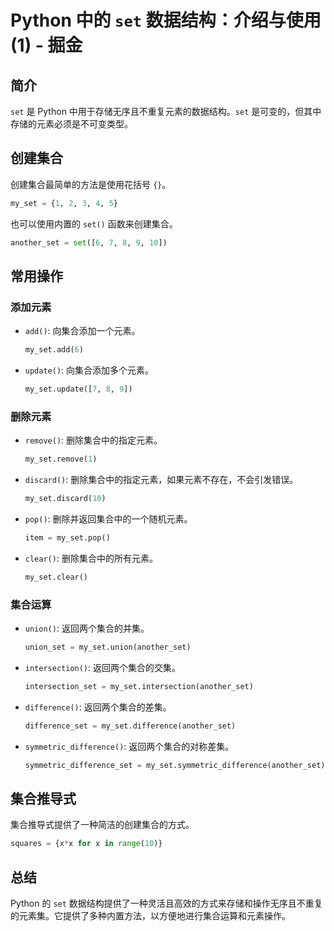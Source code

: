 # Python 中的 `set` 数据结构：介绍与使用(1) - 掘金
     

简介
--

`set` 是 Python 中用于存储无序且不重复元素的数据结构。`set` 是可变的，但其中存储的元素必须是不可变类型。

创建集合
----

创建集合最简单的方法是使用花括号 `{}`。

```python
my_set = {1, 2, 3, 4, 5}

```

也可以使用内置的 `set()` 函数来创建集合。

```python
another_set = set([6, 7, 8, 9, 10])

```

常用操作
----

### 添加元素

*   `add()`: 向集合添加一个元素。
    
    ```python
    my_set.add(6)
    
    ```
    
*   `update()`: 向集合添加多个元素。
    
    ```python
    my_set.update([7, 8, 9])
    
    ```
    

### 删除元素

*   `remove()`: 删除集合中的指定元素。
    
    ```python
    my_set.remove(1)
    
    ```
    
*   `discard()`: 删除集合中的指定元素，如果元素不存在，不会引发错误。
    
    ```python
    my_set.discard(10)
    
    ```
    
*   `pop()`: 删除并返回集合中的一个随机元素。
    
    ```python
    item = my_set.pop()
    
    ```
    
*   `clear()`: 删除集合中的所有元素。
    
    ```python
    my_set.clear()
    
    ```
    

### 集合运算

*   `union()`: 返回两个集合的并集。
    
    ```python
    union_set = my_set.union(another_set)
    
    ```
    
*   `intersection()`: 返回两个集合的交集。
    
    ```python
    intersection_set = my_set.intersection(another_set)
    
    ```
    
*   `difference()`: 返回两个集合的差集。
    
    ```python
    difference_set = my_set.difference(another_set)
    
    ```
    
*   `symmetric_difference()`: 返回两个集合的对称差集。
    
    ```python
    symmetric_difference_set = my_set.symmetric_difference(another_set)
    
    ```
    

集合推导式
-----

集合推导式提供了一种简洁的创建集合的方式。

```python
squares = {x*x for x in range(10)}

```

总结
--

Python 的 `set` 数据结构提供了一种灵活且高效的方式来存储和操作无序且不重复的元素集。它提供了多种内置方法，以方便地进行集合运算和元素操作。
